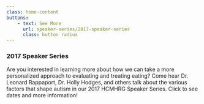 ```yaml
---
class: home-content
buttons:
    - text: See More
      url: speaker-series/2017-speaker-series
      class: button radius
---
```


### 2017 Speaker Series

Are you interested in learning more about how we can take a more personalized approach to evaluating and treating eating? Come hear Dr. Leonard Rappaport, Dr. Holly Hodges, and others talk about the various factors that shape autism in our 2017 HCMHRG Speaker Series. Click to see dates and more information!